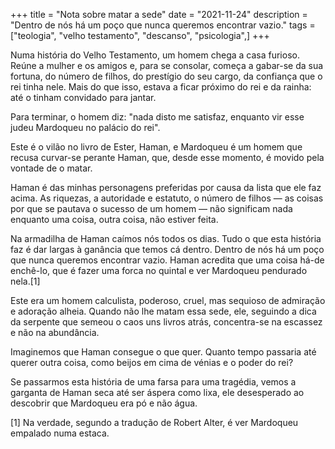 +++
title = "Nota sobre matar a sede"
date = "2021-11-24"
description = "Dentro de nós há um poço que nunca queremos encontrar vazio."
tags = ["teologia", "velho testamento", "descanso", "psicologia",]
+++

Numa história do Velho Testamento, um homem chega a casa furioso. Reúne a mulher e os amigos e, para se consolar, começa a gabar-se da sua fortuna, do número de filhos, do prestígio do seu cargo, da confiança que o rei tinha nele. Mais do que isso, estava a ficar próximo do rei e da rainha: até o tinham convidado para jantar.

Para terminar, o homem diz: "nada disto me satisfaz, enquanto vir esse judeu Mardoqueu no palácio do rei".

Este é o vilão no livro de Ester, Haman, e Mardoqueu é um homem que recusa curvar-se perante Haman, que, desde esse momento, é movido pela vontade de o matar.

Haman é das minhas personagens preferidas por causa da lista que ele faz acima. As riquezas, a autoridade e estatuto, o número de filhos — as coisas por que se pautava o sucesso de um homem — não significam nada enquanto uma coisa, outra coisa, não estiver feita.

Na armadilha de Haman caímos nós todos os dias. Tudo o que esta história faz é dar largas à ganância que temos cá dentro. Dentro de nós há um poço que nunca queremos encontrar vazio. Haman acredita que uma coisa há-de enchê-lo, que é fazer uma forca no quintal e ver Mardoqueu pendurado nela.[1]

Este era um homem calculista, poderoso, cruel, mas sequioso de admiração e adoração alheia. Quando não lhe matam essa sede, ele, seguindo a dica da serpente que semeou o caos uns livros atrás, concentra-se na escassez e não na abundância.

Imaginemos que Haman consegue o que quer. Quanto tempo passaria até querer outra coisa, como beijos em cima de vénias e o poder do rei?

Se passarmos esta história de uma farsa para uma tragédia, vemos a garganta de Haman seca até ser áspera como lixa, ele desesperado ao descobrir que Mardoqueu era pó e não água.

[1] Na verdade, segundo a tradução de Robert Alter, é ver Mardoqueu empalado numa estaca.